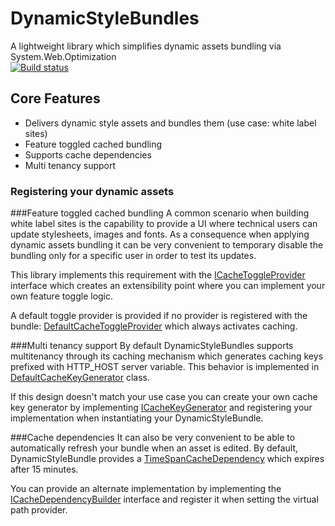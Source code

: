 # DynamicStyleBundles
A lightweight library which simplifies dynamic assets bundling via System.Web.Optimization  
[![Build status](https://ci.appveyor.com/api/projects/status/95u4qhpatb3kvj7m/branch/master?svg=true)](https://ci.appveyor.com/project/ogaudefroy/dynamicstylebundles/branch/master)

## Core Features
 - Delivers dynamic style assets and bundles them (use case: white label sites)
 - Feature toggled cached bundling 
 - Supports cache dependencies
 - Multi tenancy support


### Registering your dynamic assets

###Feature toggled cached bundling
A common scenario when building white label sites is the capability to provide a UI where technical users can update stylesheets, images and fonts. As a consequence when applying dynamic assets bundling it can be very convenient to temporary disable the bundling only for a specific user in order to test its updates.

This library implements this requirement with the [ICacheToggleProvider](https://github.com/ogaudefroy/DynamicStyleBundles/blob/master/DynamicStyleBundles/ICacheToggleProvider.cs) interface which creates an extensibility point where you can implement your own feature toggle logic.

A default toggle provider is provided if no provider is registered with the bundle: [DefaultCacheToggleProvider](https://github.com/ogaudefroy/DynamicStyleBundles/blob/master/DynamicStyleBundles/DefaultCacheToggleProvider.cs) which always activates caching.

###Multi tenancy support
By default DynamicStyleBundles supports multitenancy through its caching mechanism which generates caching keys prefixed with HTTP_HOST server variable. This behavior is implemented in [DefaultCacheKeyGenerator](https://github.com/ogaudefroy/DynamicStyleBundles/blob/master/DynamicStyleBundles/DefaultCacheKeyGenerator.cs) class. 

If this design doesn't match your use case you can create your own cache key generator by implementing [ICacheKeyGenerator](https://github.com/ogaudefroy/DynamicStyleBundles/blob/master/DynamicStyleBundles/ICacheKeyGenerator.cs) and registering your implementation when instantiating your DynamicStyleBundle.

###Cache dependencies
It can also be very convenient to be able to automatically refresh your bundle when an asset is edited. By default, DynamicStyleBundle provides a [TimeSpanCacheDependency](https://github.com/ogaudefroy/DynamicStyleBundles/blob/master/DynamicStyleBundles/TimeSpanCacheDependency.cs) which expires after 15 minutes. 

You can provide an alternate implementation by implementing the [ICacheDependencyBuilder](https://github.com/ogaudefroy/DynamicStyleBundles/blob/master/DynamicStyleBundles/ICacheDependencyBuilder.cs) interface and register it when setting the virtual path provider.